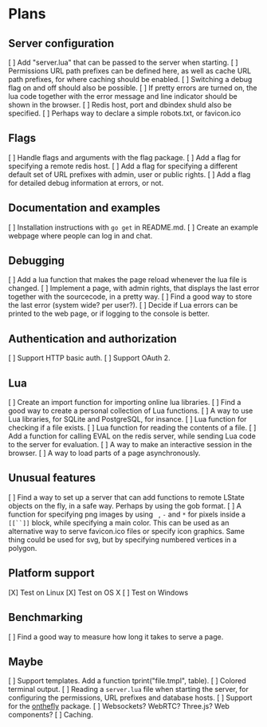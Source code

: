 # Plans

Server configuration
--------------------

[ ] Add "server.lua" that can be passed to the server when starting.
[ ] Permissions URL path prefixes can be defined here, as well as cache URL path prefixes, for where caching should be enabled.
[ ] Switching a debug flag on and off should also be possible.
[ ] If pretty errors are turned on, the lua code together with the error message and line indicator should be shown in the browser.
[ ] Redis host, port and dbindex shuld also be specified.
[ ] Perhaps way to declare a simple robots.txt, or favicon.ico


Flags
-----

[ ] Handle flags and arguments with the flag package.
[ ] Add a flag for specifying a remote redis host.
[ ] Add a flag for specifying a different default set of URL prefixes with admin, user or public rights.
[ ] Add a flag for detailed debug information at errors, or not.


Documentation and examples
--------------------------

[ ] Installation instructions with `go get` in README.md.
[ ] Create an example webpage where people can log in and chat.


Debugging
---------

[ ] Add a lua function that makes the page reload whenever the lua file is changed.
[ ] Implement a page, with admin rights, that displays the last error together with the sourcecode, in a pretty way.
[ ] Find a good way to store the last error (system wide? per user?).
[ ] Decide if Lua errors can be printed to the web page, or if logging to the console is better.


Authentication and authorization
--------------------------------

[ ] Support HTTP basic auth.
[ ] Support OAuth 2.


Lua
---

[ ] Create an import function for importing online lua libraries.
[ ] Find a good way to create a personal collection of Lua functions.
[ ] A way to use Lua libraries, for SQLite and PostgreSQL, for insance.
[ ] Lua function for checking if a file exists.
[ ] Lua function for reading the contents of a file.
[ ] Add a function for calling EVAL on the redis server, while sending Lua code to the server for evaluation.
[ ] A way to make an interactive session in the browser.
[ ] A way to load parts of a page asynchronously.


Unusual features
------------

[ ] Find a way to set up a server that can add functions to remote LState objects on the fly, in a safe way. Perhaps by using the gob format.
[ ] A function for specifying png images by using ` `, `-` and `*` for pixels inside a `[[``]]` block, while specifying a main color. This can be used as an alternative way to serve favicon.ico files or specify icon graphics. Same thing could be used for svg, but by specifying numbered vertices in a polygon.


Platform support
----------------

[X] Test on Linux
[X] Test on OS X
[ ] Test on Windows


Benchmarking
------------

[ ] Find a good way to measure how long it takes to serve a page.


Maybe
-----

[ ] Support templates. Add a function tprint("file.tmpl", table).
[ ] Colored terminal output.
[ ] Reading a `server.lua` file when starting the server, for configuring the permissions, URL prefixes and database hosts.
[ ] Support for the [onthefly](https://github.com/xyproto/onthefly) package.
[ ] Websockets? WebRTC? Three.js? Web components?
[ ] Caching.
